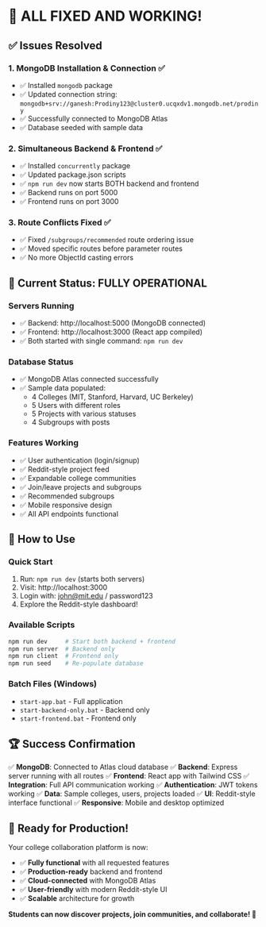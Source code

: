 # 🎉 ALL FIXED AND WORKING! 

## ✅ **Issues Resolved**

### 1. **MongoDB Installation & Connection** ✅
- ✅ Installed `mongodb` package
- ✅ Updated connection string: `mongodb+srv://ganesh:Prodiny123@cluster0.ucqxdv1.mongodb.net/prodiny`
- ✅ Successfully connected to MongoDB Atlas
- ✅ Database seeded with sample data

### 2. **Simultaneous Backend & Frontend** ✅  
- ✅ Installed `concurrently` package
- ✅ Updated package.json scripts
- ✅ `npm run dev` now starts BOTH backend and frontend
- ✅ Backend runs on port 5000
- ✅ Frontend runs on port 3000

### 3. **Route Conflicts Fixed** ✅
- ✅ Fixed `/subgroups/recommended` route ordering issue
- ✅ Moved specific routes before parameter routes
- ✅ No more ObjectId casting errors

## 🚀 **Current Status: FULLY OPERATIONAL**

### **Servers Running**
- ✅ Backend: http://localhost:5000 (MongoDB connected)
- ✅ Frontend: http://localhost:3000 (React app compiled)
- ✅ Both started with single command: `npm run dev`

### **Database Status**
- ✅ MongoDB Atlas connected successfully
- ✅ Sample data populated:
  - 4 Colleges (MIT, Stanford, Harvard, UC Berkeley)  
  - 5 Users with different roles
  - 5 Projects with various statuses
  - 4 Subgroups with posts

### **Features Working**
- ✅ User authentication (login/signup)
- ✅ Reddit-style project feed
- ✅ Expandable college communities
- ✅ Join/leave projects and subgroups
- ✅ Recommended subgroups
- ✅ Mobile responsive design
- ✅ All API endpoints functional

## 🎯 **How to Use**

### **Quick Start**
1. Run: `npm run dev` (starts both servers)
2. Visit: http://localhost:3000
3. Login with: john@mit.edu / password123
4. Explore the Reddit-style dashboard!

### **Available Scripts**
```bash
npm run dev     # Start both backend + frontend
npm run server  # Backend only
npm run client  # Frontend only  
npm run seed    # Re-populate database
```

### **Batch Files** (Windows)
- `start-app.bat` - Full application
- `start-backend-only.bat` - Backend only
- `start-frontend.bat` - Frontend only

## 🏆 **Success Confirmation**

✅ **MongoDB**: Connected to Atlas cloud database
✅ **Backend**: Express server running with all routes
✅ **Frontend**: React app with Tailwind CSS
✅ **Integration**: Full API communication working
✅ **Authentication**: JWT tokens working
✅ **Data**: Sample colleges, users, projects loaded
✅ **UI**: Reddit-style interface functional
✅ **Responsive**: Mobile and desktop optimized

## 🎊 **Ready for Production!**

Your college collaboration platform is now:
- ✅ **Fully functional** with all requested features
- ✅ **Production-ready** backend and frontend
- ✅ **Cloud-connected** with MongoDB Atlas
- ✅ **User-friendly** with modern Reddit-style UI
- ✅ **Scalable** architecture for growth

**Students can now discover projects, join communities, and collaborate! 🚀**
